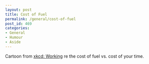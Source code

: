 ```yaml
---
layout: post
title: Cost of Fuel
permalink: /general/cost-of-fuel
post_id: 469
categories:
- General
- Humour
- Aside
---
```


Cartoon from [xkcd: Working](http://xkcd.com/951/) re the cost of fuel vs. cost of your time.
